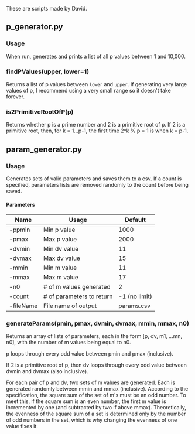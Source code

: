 These are scripts made by David.

## p_generator.py

### Usage
When run, generates and prints a list of all p values between 1 and 10,000.

### findPValues(upper, lower=1)
Returns a list of p values between `lower` and `upper`. If generating very large values of p, I recommend using a very small range so it doesn't take forever.

### is2PrimitiveRootOfP(p)
Returns whether p is a prime number and 2 is a primitive root of p.
If 2 is a primitive root, then, for k = 1...p-1, the first time 2^k % p = 1 is when k = p-1.

## param_generator.py

### Usage
Generates sets of valid parameters and saves them to a csv. If a count is specified, parameters lists are removed randomly to the count before being saved.

#### Parameters
| Name      | Usage                     | Default       |
| --------- | ------------------------- | ------------- |
| -ppmin    | Min p value               | 1000          |
| -pmax     | Max p value               | 2000          |
| -dvmin    | Min dv value              | 11            |
| -dvmax    | Max dv value              | 15            |
| -mmin     | Min m value               | 11            |
| -mmax     | Max m value               | 17            |
| -n0       | # of m values generated   | 2             |
| -count    | # of parameters to return | -1 (no limit) |
| -fileName | File name of output       | params.csv    |


### generateParams(pmin, pmax, dvmin, dvmax, mmin, mmax, n0)
Returns an array of lists of parameters, each in the form \[p, dv, m1, ...mn, n0\], with the number of m values being equal to n0.

p loops through every odd value between pmin and pmax (inclusive). 

If 2 is a primitive root of p, then dv loops through every odd value between dvmin and dvmax (also inclusive).

For each pair of p and dv, two sets of m values are generated. Each is generated randomly between mmin and mmax (inclusive). According to the specification, the square sum of the set of m's must be an odd number. To meet this, if the square sum is an even number, the first m value is incremented by one (and subtracted by two if above mmax). Theoretically, the evenness of the square sum of a set is determined only by the number of odd numbers in the set, which is why changing the evenness of one value fixes it.

